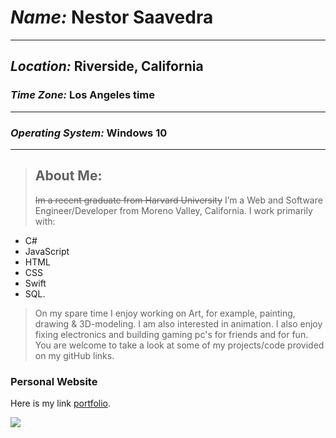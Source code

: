 # *Name:* **Nestor Saavedra**

* * *

## *Location:* **Riverside, California**

### *Time Zone:* **Los Angeles time**

* * *

### *Operating System:* **Windows 10**

* * * 

> ## **About Me:** 
> ~~Im a recent graduate from Harvard University~~
> I’m a Web and Software Engineer/Developer from Moreno Valley, California.
 I work primarily with: 
 * C#
 * JavaScript
 * HTML
 * CSS
 * Swift
 * SQL.
> On my spare time I enjoy working on Art, for example, painting, drawing & 3D-modeling.
> I am also interested in animation.
> I also enjoy fixing electronics and building gaming pc's for friends and for fun.
> You are welcome to take a look at some of my projects/code provided on my gitHub links.

### Personal Website

Here is my link [portfolio](https://saavfoxdev.github.io/).

![](https://i1.wp.com/www.whats-your-sign.com/wp-content/uploads/2018/02/FoxAnimalSymbolism.jpg?zoom=1.75&fit=1600%2C1078&ssl=1)
